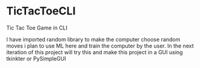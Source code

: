 # TicTacToeCLI
Tic Tac Toe Game in CLI

I have imported random library to make the computer choose random moves i plan to use ML here and train the computer by the user.
In the next iteration of this project will try this and make this project in a GUI using tkinkter or PySimpleGUI
